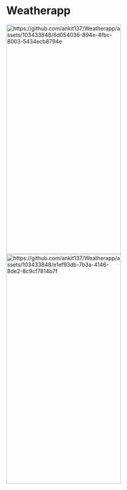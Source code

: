 # Weatherapp

 <img src="https://github.com/ankit137/Weatherapp/assets/103433848/6d054036-894e-4fbc-8003-5434ecb8794e" alt="https://github.com/ankit137/Weatherapp/assets/103433848/6d054036-894e-4fbc-8003-5434ecb8794e" width="300" height="600">
 <img src="https://github.com/ankit137/Weatherapp/assets/103433848/e1ef93db-7b3a-4146-8de2-8c9cf7814b7f" alt="https://github.com/ankit137/Weatherapp/assets/103433848/e1ef93db-7b3a-4146-8de2-8c9cf7814b7f" width="300" height="600">

